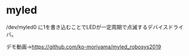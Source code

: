 # myled
/dev/myled0 に1を書き込むことでLEDが一定周期で点滅するデバイスドライバ。

デモ動画→https://github.com/ko-moriyama/myled_robosys2019
